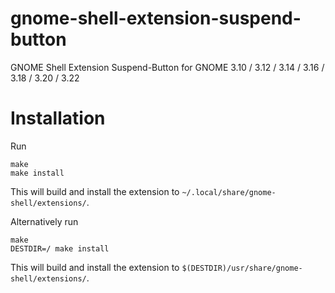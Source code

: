 gnome-shell-extension-suspend-button
====================================

GNOME Shell Extension Suspend-Button for GNOME 3.10 / 3.12 / 3.14 / 3.16 / 3.18 / 3.20 / 3.22


Installation
============

Run

```
make
make install
```

This will build and install the extension to ``~/.local/share/gnome-shell/extensions/``.   

Alternatively run
```
make
DESTDIR=/ make install
```

This will build and install the extension to ``$(DESTDIR)/usr/share/gnome-shell/extensions/``.
